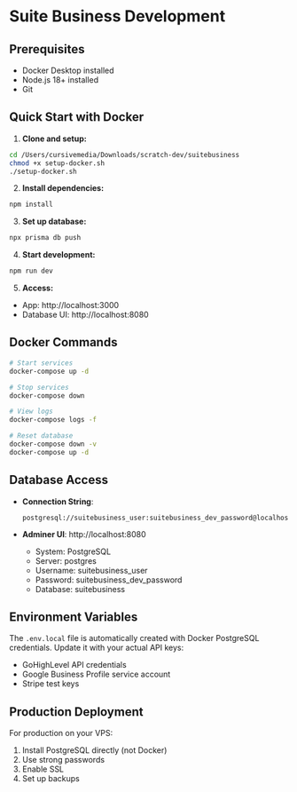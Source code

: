 # Suite Business Development

## Prerequisites
- Docker Desktop installed
- Node.js 18+ installed
- Git

## Quick Start with Docker

1. **Clone and setup:**
```bash
cd /Users/cursivemedia/Downloads/scratch-dev/suitebusiness
chmod +x setup-docker.sh
./setup-docker.sh
```

2. **Install dependencies:**
```bash
npm install
```

3. **Set up database:**
```bash
npx prisma db push
```

4. **Start development:**
```bash
npm run dev
```

5. **Access:**
- App: http://localhost:3000
- Database UI: http://localhost:8080

## Docker Commands

```bash
# Start services
docker-compose up -d

# Stop services
docker-compose down

# View logs
docker-compose logs -f

# Reset database
docker-compose down -v
docker-compose up -d
```

## Database Access

- **Connection String**: 
  ```
  postgresql://suitebusiness_user:suitebusiness_dev_password@localhost:5432/suitebusiness
  ```

- **Adminer UI**: http://localhost:8080
  - System: PostgreSQL
  - Server: postgres
  - Username: suitebusiness_user
  - Password: suitebusiness_dev_password
  - Database: suitebusiness

## Environment Variables

The `.env.local` file is automatically created with Docker PostgreSQL credentials.
Update it with your actual API keys:
- GoHighLevel API credentials
- Google Business Profile service account
- Stripe test keys

## Production Deployment

For production on your VPS:
1. Install PostgreSQL directly (not Docker)
2. Use strong passwords
3. Enable SSL
4. Set up backups
